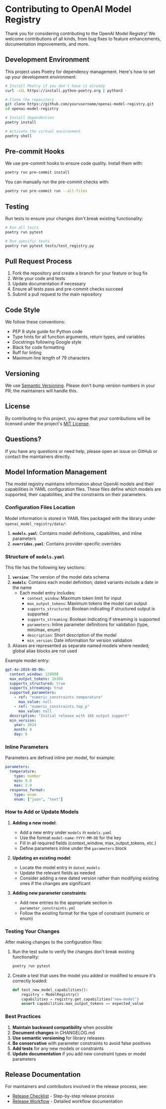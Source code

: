 # Contributing to OpenAI Model Registry

Thank you for considering contributing to the OpenAI Model Registry! We welcome contributions of all kinds, from bug fixes to feature enhancements, documentation improvements, and more.

## Development Environment

This project uses Poetry for dependency management. Here's how to set up your development environment:

```bash
# Install Poetry if you don't have it already
curl -sSL https://install.python-poetry.org | python3 -

# Clone the repository
git clone https://github.com/yourusername/openai-model-registry.git
cd openai-model-registry

# Install dependencies
poetry install

# Activate the virtual environment
poetry shell
```

## Pre-commit Hooks

We use pre-commit hooks to ensure code quality. Install them with:

```bash
poetry run pre-commit install
```

You can manually run the pre-commit checks with:

```bash
poetry run pre-commit run --all-files
```

## Testing

Run tests to ensure your changes don't break existing functionality:

```bash
# Run all tests
poetry run pytest

# Run specific tests
poetry run pytest tests/test_registry.py
```

## Pull Request Process

1. Fork the repository and create a branch for your feature or bug fix
1. Write your code and tests
1. Update documentation if necessary
1. Ensure all tests pass and pre-commit checks succeed
1. Submit a pull request to the main repository

## Code Style

We follow these conventions:

- PEP 8 style guide for Python code
- Type hints for all function arguments, return types, and variables
- Docstrings following Google style
- Black for code formatting
- Ruff for linting
- Maximum line length of 79 characters

## Versioning

We use [Semantic Versioning](https://semver.org/). Please don't bump version numbers in your PR; the maintainers will handle this.

## License

By contributing to this project, you agree that your contributions will be licensed under the project's [MIT License](LICENSE).

## Questions?

If you have any questions or need help, please open an issue on GitHub or contact the maintainers directly.

## Model Information Management

The model registry maintains information about OpenAI models and their capabilities in YAML configuration files. These files define which models are supported, their capabilities, and the constraints on their parameters.

### Configuration Files Location

Model information is stored in YAML files packaged with the library under `openai_model_registry/data/`:

1. **`models.yaml`**: Contains model definitions, capabilities, and inline parameters
1. **`overrides.yaml`**: Contains provider-specific overrides

### Structure of `models.yaml`

This file has the following key sections:

1. **`version`**: The version of the model data schema
1. **`models`**: Contains each model definition; dated variants include a date in the name
   - Each model entry includes:
     - `context_window`: Maximum token limit for input
     - `max_output_tokens`: Maximum tokens the model can output
     - `supports_structured`: Boolean indicating if structured output is supported
     - `supports_streaming`: Boolean indicating if streaming is supported
     - `parameters`: Inline parameter definitions for validation (type, min/max, enum)
     - `description`: Short description of the model
     - `min_version`: Date information for version validation
1. Aliases are represented as separate named models where needed; global alias blocks are not used

Example model entry:

```yaml
gpt-4o-2024-08-06:
  context_window: 128000
  max_output_tokens: 16384
  supports_structured: true
  supports_streaming: true
  supported_parameters:
    - ref: "numeric_constraints.temperature"
      max_value: null
    - ref: "numeric_constraints.top_p"
      max_value: null
  description: "Initial release with 16k output support"
  min_version:
    year: 2024
    month: 8
    day: 6
```

### Inline Parameters

Parameters are defined inline per model, for example:

```yaml
parameters:
  temperature:
    type: number
    min: 0.0
    max: 2.0
  response_format:
    type: enum
    enum: ["json", "text"]
```

### How to Add or Update Models

1. **Adding a new model**:

   - Add a new entry under `models` in `models.yaml`
   - Use the format `model-name-YYYY-MM-DD` for the key
   - Fill in all required fields (context_window, max_output_tokens, etc.)
   - Define parameters inline under the `parameters` block

1. **Updating an existing model**:

   - Locate the model entry in `dated_models`
   - Update the relevant fields as needed
   - Consider adding a new dated version rather than modifying existing ones if the changes are significant

1. **Adding new parameter constraints**:

   - Add new entries to the appropriate section in `parameter_constraints.yml`
   - Follow the existing format for the type of constraint (numeric or enum)

### Testing Your Changes

After making changes to the configuration files:

1. Run the test suite to verify the changes don't break existing functionality:

   ```bash
   poetry run pytest
   ```

1. Create a test that uses the model you added or modified to ensure it's correctly loaded:

   ```python
   def test_new_model_capabilities():
       registry = ModelRegistry()
       capabilities = registry.get_capabilities("new-model")
       assert capabilities.max_output_tokens == expected_value
   ```

### Best Practices

1. **Maintain backward compatibility** when possible
1. **Document changes** in CHANGELOG.md
1. **Use semantic versioning** for library releases
1. **Be conservative** with parameter constraints to avoid false positives
1. **Add tests** for any new models or constraints
1. **Update documentation** if you add new constraint types or model parameters

## Release Documentation

For maintainers and contributors involved in the release process, see:

- [Release Checklist](docs/contributing/RELEASE_CHECKLIST.md) - Step-by-step release process
- [Release Workflow](docs/contributing/RELEASE_WORKFLOW.md) - Detailed workflow documentation
